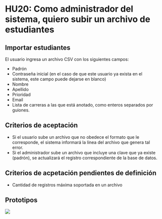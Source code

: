 # HU20: Como administrador del sistema, quiero subir un archivo de estudiantes

## Importar estudiantes
El usuario ingresa un archivo CSV con los siguientes campos:
- Padrón
- Contraseña inicial (en el caso de que este usuario ya exista en el sistema, este campo puede dejarse en blanco)
- Nombre
- Apellido
- Prioridad
- Email
- Lista de carreras a las que está anotado, como enteros separados por guiones.

## Criterios de aceptación
- Si el usuario sube un archivo que no obedece el formato que le corresponde, el sistema informará la línea del archivo que genera tal error.
- Si el administrador sube un archivo que incluye una clave que ya existe (padrón), se actualizará el registro correspondiente de la base de datos.

## Criterios de acpetación pendientes de definición
- Cantidad de registros máxima soportada en un archivo

## Prototipos
![](./prototipos/administrador-v2/importar_estudiantes.png)